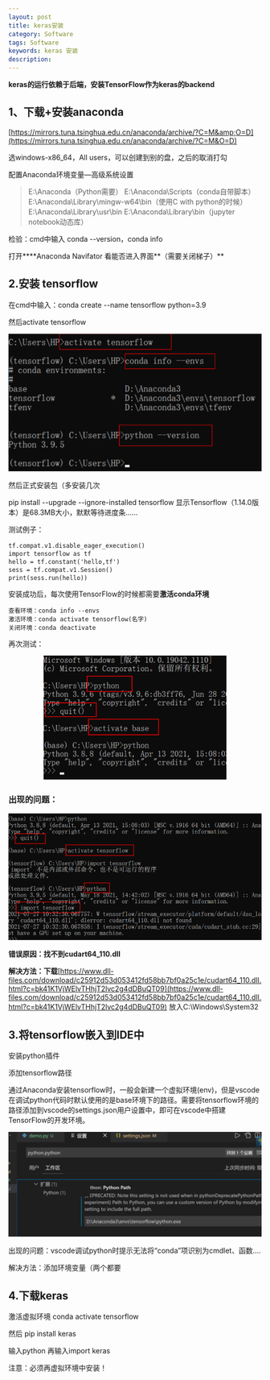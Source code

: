 ```yaml
---
layout: post
title: keras安装
category: Software
tags: Software
keywords: keras 安装
description:
---
```

**keras的运行依赖于后端，安装TensorFlow作为keras的backend**

## **1、下载+安装anaconda**

[https://mirrors.tuna.tsinghua.edu.cn/anaconda/archive/?C=M&amp;O=D](https://mirrors.tuna.tsinghua.edu.cn/anaconda/archive/?C=M&O=D)

选windows-x86_64，All users，可以创建到别的盘，之后的取消打勾

配置Anaconda环境变量—高级系统设置

> E:\Anaconda（Python需要）
> E:\Anaconda\Scripts（conda自带脚本）
> E:\Anaconda\Library\mingw-w64\bin（使用C with python的时候） E:\Anaconda\Library\usr\bin
> E:\Anaconda\Library\bin（jupyter notebook动态库）

检验：cmd中输入 conda --version，conda info

打开****Anaconda Navifator 看能否进入界面**（需要关闭梯子）**

## **2.安装 tensorflow**

在cmd中输入：conda create --name tensorflow python=3.9

然后activate tensorflow

<center>
<img src="image/2021-07-27-keras安装/1.png" style="zoom:70%">
</center>

然后正式安装包（多安装几次

pip install --upgrade --ignore-installed tensorflow
显示Tensorflow（1.14.0版本）是68.3MB大小，默默等待进度条……

测试例子：

```
tf.compat.v1.disable_eager_execution()
import tensorflow as tf
hello = tf.constant('hello,tf')
sess = tf.compat.v1.Session()
print(sess.run(hello))
```

安装成功后，每次使用TensorFlow的时候都需要**激活conda环境**

```
查看环境：conda info --envs
激活环境：conda activate tensorflow(名字)
关闭环境：conda deactivate
```

再次测试：

<center>
<img src="image/2021-07-27-keras安装/2.png" style="zoom:70%">
</center>

### **出现的问题：**

<center>
<img src="image/2021-07-27-keras安装/3.png" style="zoom:70%">
</center>

**错误原因：找不到cudart64_110.dll**

**解决方法：下载**[https://www.dll-files.com/download/c25912d53d053412fd58bb7bf0a25c1e/cudart64_110.dll.html?c=bk41K1VjWElvTHhjT2lvc2g4dDBuQT09](https://www.dll-files.com/download/c25912d53d053412fd58bb7bf0a25c1e/cudart64_110.dll.html?c=bk41K1VjWElvTHhjT2lvc2g4dDBuQT09) 放入C:\Windows\System32

## **3.将tensorflow嵌入到IDE中**

安装python插件

添加tensorflow路径

通过Anaconda安装tensorflow时，一般会新建一个虚拟环境(env)，但是vscode在调试python代码时默认使用的是base环境下的路径。需要将tensorflow环境的路径添加到vscode的settings.json用户设置中，即可在vscode中搭建TensorFlow的开发环境。

<center>
<img src="image/2021-07-27-keras安装/4.png" style="zoom:70%">
</center>

出现的问题：vscode调试python时提示无法将“conda”项识别为cmdlet、函数....

解决方法：添加环境变量（两个都要

## **4.下载keras**

激活虚拟环境 conda activate tensorflow

然后 pip install keras

输入python 再输入import keras

注意：必须再虚拟环境中安装！
